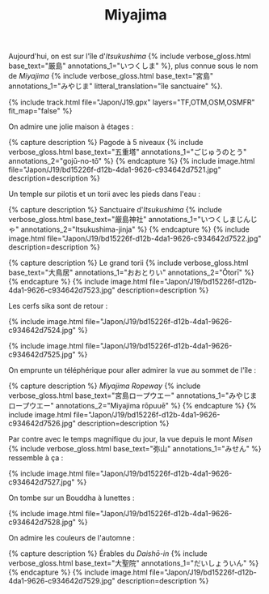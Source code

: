 ﻿---
title: "Miyajima"
permalink: /Japon/J19/
sidebar:
  nav: "japon"
enable_tracks: true
---

Aujourd'hui, on est sur l'île d'*Itsukushima*
{% include verbose_gloss.html base_text="厳島" annotations_1="いつくしま" %},
plus connue sous le nom de *Miyajima*
{% include verbose_gloss.html base_text="宮島" annotations_1="みやじま" litteral_translation="île sanctuaire" %}.

{% include track.html file="Japon/J19.gpx" layers="TF,OTM,OSM,OSMFR" fit_map="false" %}

On admire une jolie maison à étages :

{% capture description %}
Pagode à 5 niveaux
{% include verbose_gloss.html base_text="五重塔" annotations_1="ごじゅうのとう" annotations_2="gojū-no-tō" %}
{% endcapture %}
{% include image.html file="Japon/J19/bd15226f-d12b-4da1-9626-c934642d7521.jpg" description=description %}

Un temple sur pilotis et un torii avec les pieds dans l'eau :

{% capture description %}
Sanctuaire d'*Itsukushima*
{% include verbose_gloss.html base_text="厳島神社" annotations_1="いつくしまじんじゃ" annotations_2="Itsukushima-jinja" %}
{% endcapture %}
{% include image.html file="Japon/J19/bd15226f-d12b-4da1-9626-c934642d7522.jpg" description=description %}

{% capture description %}
Le grand torii
{% include verbose_gloss.html base_text="大鳥居" annotations_1="おおとりい" annotations_2="Ōtorī" %}
{% endcapture %}
{% include image.html file="Japon/J19/bd15226f-d12b-4da1-9626-c934642d7523.jpg" description=description %}

Les cerfs sika sont de retour :

{% include image.html file="Japon/J19/bd15226f-d12b-4da1-9626-c934642d7524.jpg" %}

{% include image.html file="Japon/J19/bd15226f-d12b-4da1-9626-c934642d7525.jpg" %}

On emprunte un téléphérique pour aller admirer la vue au sommet de l'île :

{% capture description %}
*Miyajima Ropeway*
{% include verbose_gloss.html base_text="宮島ロープウエー" annotations_1="みやじまロープウエー" annotations_2="Miyajima rōpuuē" %}
{% endcapture %}
{% include image.html file="Japon/J19/bd15226f-d12b-4da1-9626-c934642d7526.jpg" description=description %}

Par contre avec le temps magnifique du jour, la vue depuis le mont *Misen*
{% include verbose_gloss.html base_text="弥山" annotations_1="みせん" %}
ressemble à ça :

{% include image.html file="Japon/J19/bd15226f-d12b-4da1-9626-c934642d7527.jpg" %}

On tombe sur un Bouddha à lunettes :

{% include image.html file="Japon/J19/bd15226f-d12b-4da1-9626-c934642d7528.jpg" %}

On admire les couleurs de l'automne :

{% capture description %}
Érables du *Daishō-in*
{% include verbose_gloss.html base_text="大聖院" annotations_1="だいしょういん" %}
{% endcapture %}
{% include image.html file="Japon/J19/bd15226f-d12b-4da1-9626-c934642d7529.jpg" description=description %}
